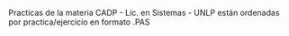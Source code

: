 Practicas de la materia CADP - Lic. en Sistemas - UNLP
están ordenadas por practica/ejercicio en formato .PAS
